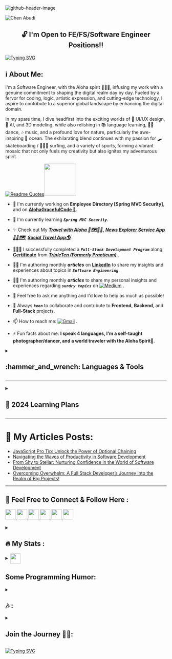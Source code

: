 ![github-header-image](https://github.com/Chen-Abudi/Chen-Abudi/assets/98914366/5187e829-0251-487f-aac2-28c133546fc8)

<p align="left"> <img src="https://komarev.com/ghpvc/?username=chen-abudi&label=Profile%20views&color=0091ff&style=for-the-badge" alt="Chen Abudi" /></p>

<h2 align="center">🔓 I'm Open to FE/FS/Software Engineer Positions‼️</h2>

[![Typing SVG](https://readme-typing-svg.demolab.com?font=Fira+Code&pause=1000&width=660&lines=Aloha+%F0%9F%A4%99%F0%9F%8F%BD+Welcome+to+my+profile+!;Hope+you'll+enjoy+your+time+here+%F0%9F%99%8F%F0%9F%8F%BD;Go+check+my+Full-Stack+apps+down+below+%F0%9F%91%87%F0%9F%8F%BD;Feel+free+to+connect%2Fcontact+me++;I'm+open+to+collaborate+on+Frontend%2FFull-stack+projects)](https://git.io/typing-svg)

<h2 align="left">ℹ️ About Me:</h2> 
<p align="left">
I'm a Software Engineer, with the Aloha spirit 🌺🤙🏽, infusing my work with a genuine commitment to shaping the digital realm day by day. Fueled by a fervor for coding, logic, artistic expression, and cutting-edge technology, I aspire to contribute to a superior global landscape by enhancing the digital domain.

In my spare time, I dive headfirst into the exciting worlds of 🎨 UI/UX design, 🤖 AI, and 3D modeling, while also relishing in 📚 language learning, 💃🏽 dance, 🎶 music, and a profound love for nature, particularly the awe-inspiring 🌊 ocean.
The exhilarating blend continues with my passion for 🛹 skateboarding / 🏄🏽‍♀️ surfing, and a variety of sports, forming a vibrant mosaic that not only fuels my creativity but also ignites my adventurous spirit.
</p>

[![Readme Quotes](https://quotes-github-readme.vercel.app/api?type=Vertical&theme=light)](https://github.com/piyushsuthar/github-readme-quotes)<img src = "https://raw.githubusercontent.com/rahulbanerjee26/githubProfileReadmeGenerator/main/gifs/eatSleepCodeRepeat.gif" width = 100px height='100px'>

<!-- - 🔭 I'm currently working on [](). -->

<!-- - 🔭 I'm currently working on my [**Profile Card 📇**](https://github.com/Chen-Abudi/my-profile-card), and on [**AlohaGracefulCode 🌺**](https://github.com/Chen-Abudi/AlohaGracefulCode). -->

- 🔭 I'm currently working on **Employee Directory [Spring MVC Security]**, and on [**AlohaGracefulCode 🌺**](https://github.com/Chen-Abudi/AlohaGracefulCode). 

<!-- - 🌱 I'm currently learning ***``` Software Engineering: JAVA, Spring 6, Spring Boot 3, JPA/Hibernate, MySQL, etc... ```*** -->

- 🌱 I'm currently learning ***``` Spring MVC Security ```***.
                      
- ✨ Check out My [***Travel with Aloha 🌺🗺️🤙🏽***](https://travel-with-aloha.vercel.app/), [***News Explorer Service App📰🌐🗺️***](https://news-explorer-frontend-alpha.vercel.app/), [***Social Travel App🌎***](https://react-around-api-full-client.vercel.app/). 

- 👩🏽‍🎓 I successfully completed a ***``` Full-Stack Development Program ```*** along [**Certificate**](https://github.com/Chen-Abudi/Chen-Abudi/files/10184229/Chen.Abudi.Certificate.pdf) from [***TripleTen (Formerly Practicum)***](https://tripleten.co.il/en/frontend/) .

- ✍🏽 I'm authoring monthly ***articles*** on [**LinkedIn**](https://www.linkedin.com/in/chen-abudi/) to share my insights and experiences about topics in ***```Software Engineering```***.

- ✍🏽 I'm authoring monthly ***articles*** to share my personal insights and experiences regarding ***```sundry topics```*** on [![**```Medium```**](https://img.shields.io/badge/Medium-12100E?style=for-the-badge&logo=medium&logoColor=white)](https://medium.com/@cheezumcali23) .

- 💬 Feel free to ask me anything and I'd love to help as much as possible! 

- 👯 Always ***``` keen ```*** to collaborate and contribute to **Frontend**, **Backend**, and **Full-Stack** projects. 

- 📫 How to reach me: [![Gmail](https://img.shields.io/badge/-Gmail-c14438?style=flat&logo=Gmail&logoColor=white)](mailto:cheezumcali23@gmail.com) .    

- ⚡ Fun facts about me: **I speak 4 languages, I'm a self-taught photographer/dancer, and a world traveler with the Aloha Spirit**🌺.

<!-- - 📝 View my **```CV```** [**&#128073;&#127997;HERE**]() -->


<details>
<summary><h2 align="left"> :hammer_and_wrench: Languages & Tools</h2></b></summary><br/>
<img src = "https://raw.githubusercontent.com/rahulbanerjee26/githubProfileReadmeGenerator/main/gifs/code.gif" width = 32px height=32px>
	
<div align="center">
	<code><img width="50" src="https://user-images.githubusercontent.com/25181517/192107854-765620d7-f909-4953-a6da-36e1ef69eea6.png" alt="HTTP" title="HTTP"/></code>
	<code><img width="50" src="https://user-images.githubusercontent.com/25181517/192107858-fe19f043-c502-4009-8c47-476fc89718ad.png" alt="REST" title="REST"/></code>
	<code><img width="50" src="https://user-images.githubusercontent.com/25181517/192108372-f71d70ac-7ae6-4c0d-8395-51d8870c2ef0.png" alt="Git" title="Git"/></code>
	<code><img width="50" src="https://user-images.githubusercontent.com/25181517/192108374-8da61ba1-99ec-41d7-80b8-fb2f7c0a4948.png" alt="GitHub" title="GitHub"/></code>
	<code><img width="50" src="https://user-images.githubusercontent.com/25181517/192108376-c675d39b-90f6-4073-bde6-5a9291644657.png" alt="GitLab" title="GitLab"/></code>
	<code><img width="50" src="https://user-images.githubusercontent.com/25181517/192108890-200809d1-439c-4e23-90d3-b090cf9a4eea.png" alt="IntelliJ" title="IntelliJ"/></code>
	<code><img width="50" src="https://user-images.githubusercontent.com/25181517/186711578-bf30cb30-40b7-4b45-95a5-bdf837c372e7.png" alt="Xcode" title="Xcode"/></code>
	<code><img width="50" src="https://user-images.githubusercontent.com/25181517/192108891-d86b6220-e232-423a-bf5f-90903e6887c3.png" alt="Visual Studio Code" title="Visual Studio Code"/></code>
	<code><img width="50" src="https://user-images.githubusercontent.com/25181517/192109061-e138ca71-337c-4019-8d42-4792fdaa7128.png" alt="Postman" title="Postman"/></code>
	<code><img width="50" src="https://user-images.githubusercontent.com/25181517/192158954-f88b5814-d510-4564-b285-dff7d6400dad.png" alt="HTML" title="HTML"/></code>
	<code><img width="50" src="https://user-images.githubusercontent.com/25181517/183898674-75a4a1b1-f960-4ea9-abcb-637170a00a75.png" alt="CSS" title="CSS"/></code>
	<code><img width="50" src="https://user-images.githubusercontent.com/25181517/192158956-48192682-23d5-4bfc-9dfb-6511ade346bc.png" alt="Sass" title="Sass"/></code>
	<code><img width="50" src="https://user-images.githubusercontent.com/25181517/202896760-337261ed-ee92-4979-84c4-d4b829c7355d.png" alt="Tailwind CSS" title="Tailwind CSS"/></code>
	<code><img width="50" src="https://user-images.githubusercontent.com/25181517/186711335-a3729606-5a78-4496-9a36-06efcc74f800.png" alt="Swagger" title="Swagger"/></code>
	<code><img width="50" src="https://user-images.githubusercontent.com/25181517/189716855-2c69ca7a-5149-4647-936d-780610911353.png" alt="Firebase" title="Firebase"/></code>
	<code><img width="50" src="https://user-images.githubusercontent.com/25181517/189715289-df3ee512-6eca-463f-a0f4-c10d94a06b2f.png" alt="Figma" title="Figma"/></code>
	<code><img width="50" src="https://github-production-user-asset-6210df.s3.amazonaws.com/136815194/253220886-02494c7c-de6a-43a6-9293-6369696842ed.png" alt="Canva" title="Canva"/></code>
	<code><img width="50" src="https://user-images.githubusercontent.com/25181517/117447155-6a868a00-af3d-11eb-9cfe-245df15c9f3f.png" alt="JavaScript" title="JavaScript"/></code>
	<code><img width="50" src="https://user-images.githubusercontent.com/25181517/183897015-94a058a6-b86e-4e42-a37f-bf92061753e5.png" alt="React" title="React"/></code>
	<code><img width="50" src="https://user-images.githubusercontent.com/25181517/117448124-a2da9800-af3e-11eb-85d2-bd1b69b65603.png" alt="Vue.js" title="Vue.js"/></code>
	<code><img width="50" src="https://user-images.githubusercontent.com/25181517/183890598-19a0ac2d-e88a-4005-a8df-1ee36782fde1.png" alt="TypeScript" title="TypeScript"/></code>
	<code><img width="50" src="https://user-images.githubusercontent.com/25181517/121401671-49102800-c959-11eb-9f6f-74d49a5e1774.png" alt="npm" title="npm"/></code>
	<code><img width="50" src="https://user-images.githubusercontent.com/25181517/183049794-a3dfaddd-22ee-4ffe-b0b4-549ccd4879f9.png" alt="yarn" title="yarn"/></code>
	<code><img width="50" src="https://user-images.githubusercontent.com/25181517/183568594-85e280a7-0d7e-4d1a-9028-c8c2209e073c.png" alt="Node.js" title="Node.js"/></code>
	<code><img width="50" src="https://user-images.githubusercontent.com/25181517/183859966-a3462d8d-1bc7-4880-b353-e2cbed900ed6.png" alt="Express" title="Express"/></code>
	<code><img width="50" src="https://user-images.githubusercontent.com/25181517/187896150-cc1dcb12-d490-445c-8e4d-1275cd2388d6.png" alt="Redux" title="Redux"/></code>
	<code><img width="50" src="https://user-images.githubusercontent.com/25181517/187955005-f4ca6f1a-e727-497b-b81b-93fb9726268e.png" alt="Jest" title="Jest"/></code>
	<code><img width="50" src="https://user-images.githubusercontent.com/25181517/187955008-981340e6-b4cc-441b-80cf-7a5e94d29e7e.png" alt="webpack" title="webpack"/></code>
	<code><img width="50" src="https://github.com/marwin1991/profile-technology-icons/assets/136815194/5f8c622c-c217-4649-b0a9-7e0ee24bd704" alt="Next.js" title="Next.js"/></code>
	<code><img width="50" src="https://github-production-user-asset-6210df.s3.amazonaws.com/62091613/261395532-b40892ef-efb8-4b0e-a6b5-d1cfc2f3fc35.png" alt="Vite" title="Vite"/></code>
	<code><img width="50" src="https://github.com/marwin1991/profile-technology-icons/assets/136815194/ecd443af-ebba-4af8-a46e-1bf64d863b5b" alt="Babel" title="Babel"/></code>
	<code><img width="50" src="https://user-images.githubusercontent.com/25181517/117201156-9a724800-adec-11eb-9a9d-3cd0f67da4bc.png" alt="Java" title="Java"/></code>
	<code><img width="50" src="https://user-images.githubusercontent.com/25181517/117201470-f6d56780-adec-11eb-8f7c-e70e376cfd07.png" alt="Spring" title="Spring"/></code>
	<code><img width="50" src="https://user-images.githubusercontent.com/25181517/183891303-41f257f8-6b3d-487c-aa56-c497b880d0fb.png" alt="Spring Boot" title="Spring Boot"/></code>
	<code><img width="50" src="https://user-images.githubusercontent.com/25181517/117207242-07d5a700-adf4-11eb-975e-be04e62b984b.png" alt="Maven" title="Maven"/></code>
	<code><img width="50" src="https://user-images.githubusercontent.com/25181517/117207493-49665200-adf4-11eb-808e-a9c0fcc2a0a0.png" alt="Hibernate" title="Hibernate"/></code>
	<code><img width="50" src="https://user-images.githubusercontent.com/25181517/117533873-484d4480-afef-11eb-9fad-67c8605e3592.png" alt="JUnit" title="JUnit"/></code>
	<code><img width="50" src="https://user-images.githubusercontent.com/25181517/117208740-bfb78400-adf5-11eb-97bb-09072b6bedfc.png" alt="PostgreSQL" title="PostgreSQL"/></code>
	<code><img width="50" src="https://user-images.githubusercontent.com/25181517/183896128-ec99105a-ec1a-4d85-b08b-1aa1620b2046.png" alt="MySQL" title="MySQL"/></code>
	<code><img width="50" src="https://user-images.githubusercontent.com/25181517/182884177-d48a8579-2cd0-447a-b9a6-ffc7cb02560e.png" alt="mongoDB" title="mongoDB"/></code>
	<code><img width="50" src="https://github.com/marwin1991/profile-technology-icons/assets/136815194/82df4543-236b-4e45-9604-5434e3faab17" alt="SQLite" title="SQLite"/></code>
	<code><img width="50" src="https://user-images.githubusercontent.com/25181517/192158606-7c2ef6bd-6e04-47cf-b5bc-da2797cb5bda.png" alt="bash" title="bash"/></code>
	<code><img width="50" src="https://user-images.githubusercontent.com/25181517/117207330-263ba280-adf4-11eb-9b97-0ac5b40bc3be.png" alt="Docker" title="Docker"/></code>
	<code><img width="50" src="https://user-images.githubusercontent.com/25181517/183868728-b2e11072-00a5-47e2-8a4e-4ebbb2b8c554.png" alt="CI/CD" title="CI/CD"/></code>
	<code><img width="50" src="https://user-images.githubusercontent.com/25181517/183345125-9a7cd2e6-6ad6-436f-8490-44c903bef84c.png" alt="Nginx" title="Nginx"/></code>
	<code><img width="50" src="https://user-images.githubusercontent.com/25181517/183896132-54262f2e-6d98-41e3-8888-e40ab5a17326.png" alt="AWS" title="AWS"/></code>
	<code><img width="50" src="https://user-images.githubusercontent.com/25181517/183911547-990692bc-8411-4878-99a0-43506cdb69cf.png" alt="GCP" title="GCP"/></code>
	<code><img width="50" src="https://user-images.githubusercontent.com/25181517/186884152-ae609cca-8cf1-4175-8d60-1ce1fa078ca2.png" alt="macOS" title="macOS"/></code>
</div>
              
  <summary><h2 align="left">➕ Additional Tools:</h2></summary>
  
  ![Adobe](https://img.shields.io/badge/adobe-%23FF0000.svg?style=for-the-badge&logo=adobe&logoColor=white)
  ![Adobe Lightroom](https://img.shields.io/badge/Adobe%20Lightroom-31A8FF.svg?style=for-the-badge&logo=Adobe%20Lightroom&logoColor=white)
  ![Adobe Lightroom Classic](https://img.shields.io/badge/Adobe%20Lightroom%20Classic-31A8FF.svg?style=for-the-badge&logo=Adobe%20Lightroom%20Classic&logoColor=white)
  ![Adobe Photoshop](https://img.shields.io/badge/adobe%20photoshop-%2331A8FF.svg?style=for-the-badge&logo=adobe%20photoshop&logoColor=white)
  ![JWT](https://img.shields.io/badge/JWT-black?style=for-the-badge&logo=JSON%20web%20tokens)
  ![Nodemon](https://img.shields.io/badge/NODEMON-%23323330.svg?style=for-the-badge&logo=nodemon&logoColor=%BBDEAD)
  ![Notion](https://img.shields.io/badge/Notion-%23000000.svg?style=for-the-badge&logo=notion&logoColor=white)
  ![Slack](https://img.shields.io/badge/Slack-4A154B?style=for-the-badge&logo=slack&logoColor=white)
  ![Codewars](https://img.shields.io/badge/Codewars-B1361E?style=for-the-badge&logo=codewars&logoColor=grey)
  ![Khan Academy](https://img.shields.io/badge/Khan%20Academy-14BF96?style=for-the-badge&logo=Khan%20Academy&logoColor=white)
  ![LeetCode](https://img.shields.io/badge/-LeetCode-FFA116?style=for-the-badge&logo=LeetCode&logoColor=black)
  ![Prettier](https://img.shields.io/badge/prettier-1A2C34?style=for-the-badge&logo=prettier&logoColor=F7BA3E)
  ![React Router](https://img.shields.io/badge/React_Router-CA4245?style=for-the-badge&logo=react-router&logoColor=white)
  ![Context-API](https://img.shields.io/badge/Context--Api-000000?style=for-the-badge&logo=react)
  ![Vercel](https://img.shields.io/badge/vercel-%23000000.svg?style=for-the-badge&logo=vercel&logoColor=white)
  ![Udemy](https://img.shields.io/badge/Udemy-A435F0?style=for-the-badge&logo=Udemy&logoColor=white)
  ![Discord](https://img.shields.io/badge/Discord-5865F2?style=for-the-badge&logo=discord&logoColor=white)
  ![CodeSandbox](https://img.shields.io/badge/Codesandbox-040404?style=for-the-badge&logo=codesandbox&logoColor=DBDBDB)
  ![Alfred](https://img.shields.io/badge/alfred-%235C1F87.svg?style=for-the-badge&logo=alfred)
  ![Duolingo](https://img.shields.io/badge/Duolingo-%234DC730.svg?style=for-the-badge&logo=Duolingo&logoColor=white)
  ![React Hook Form](https://img.shields.io/badge/React%20Hook%20Form-%23EC5990.svg?style=for-the-badge&logo=reacthookform&logoColor=white)
  ![Github Pages](https://img.shields.io/badge/github%20pages-121013?style=for-the-badge&logo=github&logoColor=white)
  ![GitHub Actions](https://img.shields.io/badge/github%20actions-%232671E5.svg?style=for-the-badge&logo=githubactions&logoColor=white)
  ![GeeksForGeeks](https://img.shields.io/badge/GeeksforGeeks-298D46?style=for-the-badge&logo=geeksforgeeks&logoColor=white) 
  ![Glassdoor](https://img.shields.io/badge/Glassdoor-0CAA41?style=for-the-badge&logo=glassdoor&logoColor=white)
  ![Indeed](https://img.shields.io/badge/Indeed-003A9B?style=for-the-badge&logo=Indeed&logoColor=white)
  ![JSON](https://img.shields.io/badge/json-5E5C5C?style=for-the-badge&logo=json&logoColor=white)
  ![W3schools](https://img.shields.io/badge/W3Schools-04AA6D?style=for-the-badge&logo=W3Schools&logoColor=white)
  ![Code Academy](https://img.shields.io/badge/Codecademy-FFF0E5?style=for-the-badge&logo=codecademy&logoColor=303347)
  ![Trello](https://img.shields.io/badge/Trello-0052CC?style=for-the-badge&logo=trello&logoColor=white)
  ![Codepen](https://img.shields.io/badge/Codepen-000000?style=for-the-badge&logo=codepen&logoColor=white)
  ![Markdown](https://img.shields.io/badge/Markdown-000000?style=for-the-badge&logo=markdown&logoColor=white)
  ![Dev.to](https://img.shields.io/badge/dev.to-0A0A0A?style=for-the-badge&logo=devdotto&logoColor=white)
  ![MDN Web Docs](https://img.shields.io/badge/MDN_Web_Docs-black?style=for-the-badge&logo=mdnwebdocs&logoColor=white)
  ![PostCSS](https://img.shields.io/badge/postcss-DD3A0A?style=for-the-badge&logo=postcss&logoColor=white)
  ![ESLINT](https://img.shields.io/badge/eslint-3A33D1?style=for-the-badge&logo=eslint&logoColor=white)
  ![Medium](https://img.shields.io/badge/Medium-12100E?style=for-the-badge&logo=medium&logoColor=white)
  ![React Query](https://img.shields.io/badge/React_Query-FF4154?style=for-the-badge&logo=ReactQuery&logoColor=white)
  ![Framer](https://img.shields.io/badge/Framer-black?style=for-the-badge&logo=framer&logoColor=blue)
  
  </details>   
  
  ---
  
  <details>
  <summary><h2 align="left"> 🎯 2024 Learning Plans </h2></summary>

| Programming Language | Libraries & Frameworks |  Open Source Software / 3D |  Cloud Computing / CI/CD 
|:--------|:------|:------------|:------------|
| [![Python](https://img.shields.io/badge/python-3670A0?style=for-the-badge&logo=python&logoColor=ffdd54)](https://www.python.org/) | [![Bootstrap](https://img.shields.io/badge/Bootstrap-563D7C?style=for-the-badge&logo=bootstrap&logoColor=white)](https://getbootstrap.com/) | [![Blender/ 3D Animation](https://img.shields.io/badge/blender-%23F5792A.svg?style=for-the-badge&logo=blender&logoColor=white)](https://www.blender.org/) | [![AWS](https://img.shields.io/badge/Amazon_AWS-FF9900?style=for-the-badge&logo=amazonaws&logoColor=white)](https://aws.amazon.com/) |
| <!-- [![Java](https://img.shields.io/badge/java-%23ED8B00.svg?style=for-the-badge&logo=openjdk&logoColor=white)](https://www.java.com/en/) --> | [![ThreeJS](https://img.shields.io/badge/ThreeJs-black?style=for-the-badge&logo=three.js&logoColor=white)](https://threejs.org/) |  | <!-- [![GitHub Actions](https://img.shields.io/badge/GitHub_Actions-2088FF?style=for-the-badge&logo=github-actions&logoColor=white)](https://github.com/features/actions) --> |
|  | |  | <!-- [![Firebase](https://img.shields.io/badge/firebase-ffca28?style=for-the-badge&logo=firebase&logoColor=black)](https://firebase.google.com/) --> | 
 
  </details>
  
   ---

   # 📝 My Articles Posts:
<!-- BLOG-POST-LIST:START -->
- [JavaScript Pro Tip: Unlock the Power of Optional Chaining](https://medium.com/@cheezumcali23/javascript-pro-tip-unlock-the-power-of-optional-chaining-5a02709f0109?source=rss-a3473fd568e0------2)
- [Navigating the Waves of Productivity in Software Development](https://medium.com/@cheezumcali23/navigating-the-waves-of-productivity-in-software-development-e4b874e23d40?source=rss-a3473fd568e0------2)
- [From Shy to Stellar: Nurturing Confidence in the World of Software Development](https://medium.com/@cheezumcali23/from-shy-to-stellar-nurturing-confidence-in-the-world-of-software-development-763a11546fcd?source=rss-a3473fd568e0------2)
- [Overcoming Overwhelm: A Full Stack Developer’s Journey into the Realm of Big Projects!](https://medium.com/@cheezumcali23/overcoming-overwhelm-a-full-stack-developers-journey-into-the-realm-of-big-projects-7dd856abb4a?source=rss-a3473fd568e0------2)
<!-- BLOG-POST-LIST:END -->

   ---
   
<h2 align="left">🔗 Feel Free to Connect & Follow Here :</h2>
<p align="left"> <a href="https://discord.com/users/grace_c.a.23" target="_blank" rel="noreferrer"> <picture> <source media="(prefers-color-scheme: dark)" srcset="undefined" /> <source media="(prefers-color-scheme: light)" srcset="https://raw.githubusercontent.com/danielcranney/readme-generator/main/public/icons/socials/discord.svg" /> <img src="https://raw.githubusercontent.com/danielcranney/readme-generator/main/public/icons/socials/discord.svg" width="32" height="32" /> </picture> </a> <a href="https://www.facebook.com/YoungGrace23" target="_blank" rel="noreferrer"> <picture> <source media="(prefers-color-scheme: dark)" srcset="https://raw.githubusercontent.com/danielcranney/readme-generator/main/public/icons/socials/facebook-dark.svg" /> <source media="(prefers-color-scheme: light)" srcset="https://raw.githubusercontent.com/danielcranney/readme-generator/main/public/icons/socials/facebook.svg" /> <img src="https://raw.githubusercontent.com/danielcranney/readme-generator/main/public/icons/socials/facebook.svg" width="32" height="32" /> </picture> </a> <a href="https://www.github.com/Chen-Abudi" target="_blank" rel="noreferrer"> <picture> <source media="(prefers-color-scheme: dark)" srcset="https://raw.githubusercontent.com/danielcranney/readme-generator/main/public/icons/socials/github-dark.svg" /> <source media="(prefers-color-scheme: light)" srcset="https://raw.githubusercontent.com/danielcranney/readme-generator/main/public/icons/socials/github.svg" /> <img src="https://raw.githubusercontent.com/danielcranney/readme-generator/main/public/icons/socials/github.svg" width="32" height="32" /> </picture> </a> <a href="http://www.instagram.com/calibased23" target="_blank" rel="noreferrer"> <picture> <source media="(prefers-color-scheme: dark)" srcset="undefined" /> <source media="(prefers-color-scheme: light)" srcset="https://raw.githubusercontent.com/danielcranney/readme-generator/main/public/icons/socials/instagram.svg" /> <img src="https://raw.githubusercontent.com/danielcranney/readme-generator/main/public/icons/socials/instagram.svg" width="32" height="32" /> </picture> </a> <a href="https://www.linkedin.com/in/chen-abudi" target="_blank" rel="noreferrer"> <picture> <source media="(prefers-color-scheme: dark)" srcset="https://raw.githubusercontent.com/danielcranney/readme-generator/main/public/icons/socials/linkedin-dark.svg" /> <source media="(prefers-color-scheme: light)" srcset="https://raw.githubusercontent.com/danielcranney/readme-generator/main/public/icons/socials/linkedin.svg" /> <img src="https://raw.githubusercontent.com/danielcranney/readme-generator/main/public/icons/socials/linkedin.svg" width="32" height="32" /> </picture> </a> <a href="http://www.medium.com/@cheezumcali23" target="_blank" rel="noreferrer"> <picture> <source media="(prefers-color-scheme: dark)" srcset="https://raw.githubusercontent.com/danielcranney/readme-generator/main/public/icons/socials/medium-dark.svg" /> <source media="(prefers-color-scheme: light)" srcset="https://raw.githubusercontent.com/danielcranney/readme-generator/main/public/icons/socials/medium.svg" /> <img src="https://raw.githubusercontent.com/danielcranney/readme-generator/main/public/icons/socials/medium.svg" width="32" height="32" /> </picture> </a></p>

<!-- <a href = 'https://medium.com/@cheezumcali23'> <img width = '32px' align= 'center' src="https://raw.githubusercontent.com/rahulbanerjee26/githubAboutMeGenerator/main/icons/medium.svg"/></a> -->
               
  <details>      
  <summary><h2 align="left"> 🔥 My Stats : </h2></summary>
          
 [![Anurag's GitHub stats](https://github-readme-stats.vercel.app/api?username=chen-abudi&show_icons=true&theme=solarized-light)](https://github.com/anuraghazra/github-readme-stats)

 [![Top Languages](https://github-readme-stats.vercel.app/api/top-langs/?username=chen-abudi&layout=compact)](https://github.com/anuraghazra/github-readme-stats) 
 
 [![GitHub Streak](https://github-readme-streak-stats.herokuapp.com/?user=chen-abudi&theme=solarized-light)](https://git.io/streak-stats)
  
 [![trophy](https://github-profile-trophy.vercel.app/?username=chen-abudi)](https://github.com/chen-abudi/github-profile-trophy)

 <!-- [![Grace Medium](https://github-readme-medium.vercel.app/?username=cheezumcali23&limit=3)](https://medium.com/@cheezumcali23) -->

</details>

<details>
<summary><img align ='center' src='https://raw.githubusercontent.com/rahulbanerjee26/githubProfileReadmeGenerator/main/gifs/winkFace.gif' width = '32px' height= '32px'><h2 align="left">Some Programming Humor:</h2></summary>
	
![Jokes Card](https://readme-jokes.vercel.app/api?theme=solarized-light)

</details>


<details>
  <summary><h2 align="left"> 🎶 : </h2></summary>
  
[![Spotify](https://spotify-github-profile.kittinanx.com/api/view?uid=315cmqf3p5iz2rek66bfwdtanf7q&cover_image=true&theme=novatorem&bar_color=3fc7d9&bar_color_cover=false)](https://github.com/kittinan/spotify-github-profile)

</details>

<details>
  <summary><h2 align="left">Join the Journey 🫶🏽:</h2></summary>

  ***Aloha 🌺***

If you've found value in my work and would like to support me, consider buying me a coffee! Your support helps me continue creating and sharing content that I hope inspires and makes a difference in the digital world. Every contribution is greatly appreciated and fuels my passion to keep going. Thank you for being part of this journey!

***Mahalo 🌺🤙🏽***

### Show some Love at 👉🏽 [buymeacoffee ☕](https://buymeacoffee.com/graceabudi)
 
</details>

<!-- ![Snake animation](https://github.com/Chen-Abudi/Chen-Abudi/blob/output/github-contribution-grid-snake.svg) -->
  
[![Typing SVG](https://readme-typing-svg.demolab.com?font=Fira+Code&weight=700&pause=1000&width=615&lines=Thank+you+for+stopping+by%2C+have+a+wonderful+day!+%F0%9F%8C%BA+)](https://git.io/typing-svg) 
